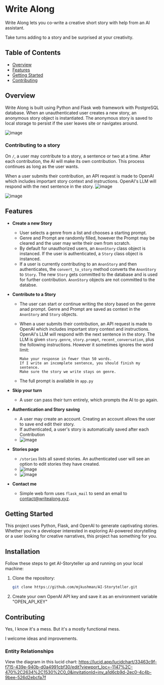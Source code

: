 # Write Along

Write Along lets you co-write a creative short story with help from an AI assistant.

Take turns adding to a story and be surprised at your creativity.

## Table of Contents

- [Overview](#overview)
- [Features](#features)
- [Getting Started](#getting-started)
- [Contributing](#contributing)

## Overview

Write Along is built using Python and Flask web framework with PostgreSQL database.
When an unauthenticated user creates a new story, an anonymous story object is instantiated. The anonymous story is saved to local storage to persist if the user leaves site or navigates around.

![image](https://github.com/mjkushman/AI-Storyteller/assets/31631046/c777a57e-7063-40eb-b984-e3823e6e5fb5)


### Contributing to a story
On  `/`, a user may contribute to a story, a sentence or two at a time. After each contribution, the AI will make its own contribution. This process continues as long as the user wants.

When a user submits their contribution, an API request is made to OpenAI which includes important story context and instructions. OpenAI's LLM will respond with the next sentence in the story.
![image](https://github.com/mjkushman/AI-Storyteller/assets/31631046/b38d4fa3-db83-4a13-a986-03488821da60)

![image](https://github.com/mjkushman/AI-Storyteller/assets/31631046/4c5dd441-b5e5-4f65-ac63-0a61d056c981)


## Features

- **Create a new Story**
  *   User selects a genre from a list and chooses a starting prompt.
  *   Genre and Prompt are randomly filled, however the Prompt may be cleared and the user may write their own from scratch.
  *   By default for unauthorized users, an `AnonStory` class object is instanced. If the user is authenticated, a `Story` class object is instanced.
    * If a user is currently contributing to an `AnonStory` and then authenticates, the `convert_to_story` method converts the `AnonStory` to `Story`. The new `Story` gets committed to the database and is used for further contribution. `AnonStory` objects are not committed to the databse.
- **Contribute to a Story**
  * The user can start or continue writing the story based on the genre anad prompt. Genre and Prompt are saved as context in the `AnonStory` and `Story` objects.
  * When a user submits their contribution, an API request is made to OpenAI which includes important story context and instructions. OpenAI's LLM will respond with the next sentence in the story.
   The LLM is given `story.genre`, `story.prompt`, `recent_conversation`, plus the following instructions. However it sometimes ignores the word limit:

    ``` 
    Make your response in fewer than 50 words.
    If I write an incomplete sentence, you should finish my sentence.
    Make sure the story we write stays on genre.

  * The full prompt is available in `app.py` 


- **Skip your turn**
  * A user can pass their turn entirely, which prompts the AI to go again.
- **Authentication and Story saving**
  * A user may create an account. Creating an account allows the user to save end edit their story. 
  * If authenticated, a user's story is automatically saved after each Contribution
  * ![image](https://github.com/mjkushman/AI-Storyteller/assets/31631046/fcb945e5-222a-474b-96fa-97608968560c)

- **Stories page**
  * `/stories` lists all saved stories. An authenticated user will see an option to edit stories they have created.
  * ![image](https://github.com/mjkushman/AI-Storyteller/assets/31631046/90cdd797-8a96-4e63-ab89-d6fbd86f504d)
  * ![image](https://github.com/mjkushman/AI-Storyteller/assets/31631046/5479ba63-8ee5-4023-bab4-c0de9d09f012)


- **Contact me**
  * Simple web form uses `flask_mail` to send an email to contact@writealong.xyz.




## Getting Started

This project uses Python, Flask, and OpenAI to generate captivating stories. Whether you're a developer interested in exploring AI-powered storytelling or a user looking for creative narratives, this project has something for you.


## Installation

Follow these steps to get AI-Storyteller up and running on your local machine:

1. Clone the repository:

   ```bash
   git clone https://github.com/mjkushman/AI-Storyteller.git

2. Create your own OpenAI API key and save it as an environment variable "OPEN_API_KEY"


## Contributing

Yes, I know it's a mess. But it's a mostly functional mess.

I welcome ideas and improvements.


### Entity Relationships
View the diagram in this lucid chart:
https://lucid.app/lucidchart/33463c9f-f715-439e-940b-d0a4991cbf30/edit?viewport_loc=-1147%2C-470%2C2634%2C1530%2C0_0&invitationId=inv_a1d6cb9d-2ec0-4c4b-9bee-526d2ebcfa7f
